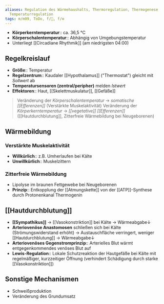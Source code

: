 ```yaml
---
aliases: Regulation des Wärmehaushalts, Thermoregulation, Thermogenese,
  Temperaturregulation
tags: m/m09, ToDo, f/🧴, f/⚙️
---
```


- **Körperkerntemperatur**:: ca. 36,5 °C
- **Körperschalentemperatur**:: Abhängig von Umgebungstemperatur
- Unterliegt [[Circadiane Rhythmik]] (am niedrigsten 04:00)

## Regelkreislauf
- **Größe**:: Temperatur
- **Regelzentrum**:: Kaudaler [[Hypothalamus]] ("Thermostat") gleicht mit *Sollwert* ab
- **Temperatursensoren (zentral/peripher)** melden *Istwert*
- **Effektoren**:: Haut, [[Skelettmuskulatur]], [[Gefäße]]

> Veränderung der *Körperschalentemperatur* → *somatische [[Efferenzen]]* (Verstärkte Muskelaktivität)
> Veränderung der *Körperkerntemperatur* → *[[vegetative]] [[Efferenzen]]* ([[Hautdurchblutung]], Zitterfreie Wärmebildung bei Neugeborenen)

## Wärmebildung
### Verstärkte Muskelaktivität
- **Willkürlich**:: z.B. Umherlaufen bei Kälte
- **Unwillkürlich**:: Muskelzittern

### Zitterfreie Wärmebildung
- Lipolyse im braunen Fettgewebe bei Neugeborenen
- **Prinzip**:: Entkopplung der [[Atmungskette]] von der [[ATP]]-Synthese durch Protonenkanal Thermogenin

## [[Hautdurchblutung]]
- **[[Sympathikus]]** → [[Vasokonstriktion]] bei Kälte →  Wärmeabgabe↓ 
- **Arteriovenöse Anastomosen** schließen sich bei Kälte (Strömungswiderstand erhöht) → Austauschfläche verringert, weniger [[Hautdurchblutung]] → Wärmeabgabe↓ 
- **Arteriovenöses Gegenstromprinzip**:: Arterielles Blut wärmt entgegenkommendes venöses Blut auf
- **Lewis-Regulation**:: Lokale Schutzreaktion der Hautgefäße bei Kälte mit regelmäßiger, kurzzeitiger Öffnung (verhindert Schädigung durch starke [[Vasokonstriktion]])

## Sonstige Mechanismen
- Schweißproduktion
- Veränderung des Grundumsatz